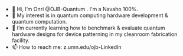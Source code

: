 - 👋 Hi, I’m Onri @OJB-Quantum . I'm a Navaho 100%. 
- 👀 My interest is in quantum computing hardware development & quantum computation.
- 🌱 I’m currently learning how to benchmark & evaluate quantum hardware designs for device patterning in my cleanroom fabrication facility.
- 📫 How to reach me: z.umn.edu/ojb-LinkedIn

<!---
OJB-Quantum/OJB-Quantum is a ✨ special ✨ repository because its `README.md` (this file) appears on your GitHub profile.
You can click the Preview link to take a look at your changes.
--->
